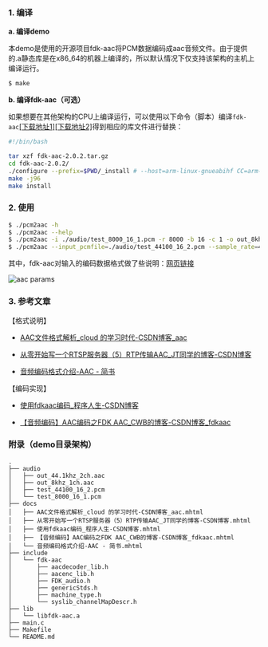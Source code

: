 
### 1. 编译

**a. 编译demo**

本demo是使用的开源项目fdk-aac将PCM数据编码成aac音频文件。由于提供的.a静态库是在x86_64的机器上编译的，所以默认情况下仅支持该架构的主机上编译运行。

```bash
$ make
```

**b. 编译fdk-aac（可选）**

如果想要在其他架构的CPU上编译运行，可以使用以下命令（脚本）编译`fdk-aac`[[下载地址1]](https://github.com/mstorsjo/fdk-aac)[[下载地址2]](https://sourceforge.net/projects/opencore-amr/files/)得到相应的库文件进行替换：

```bash
#!/bin/bash

tar xzf fdk-aac-2.0.2.tar.gz
cd fdk-aac-2.0.2/
./configure --prefix=$PWD/_install # --host=arm-linux-gnueabihf CC=arm-linux-gnueabihf-gcc
make -j96
make install
```

### 2. 使用


```bash
$ ./pcm2aac -h
$ ./pcm2aac --help
$ ./pcm2aac -i ./audio/test_8000_16_1.pcm -r 8000 -b 16 -c 1 -o out_8khz_1ch.aac
$ ./pcm2aac --input_pcmfile=./audio/test_44100_16_2.pcm --sample_rate=44100 --sample_bits=16 --channels=2 --output_aacfile=out_44.1khz_2ch.aac
```

其中，fdk-aac对输入的编码数据格式做了些说明：[网页链接](https://wiki.hydrogenaudio.org/index.php?title=Fraunhofer_FDK_AAC)

![aac params](https://i.loli.net/2021/11/16/rx4vtG9jsf1MbQP.png)


### 3. 参考文章

【格式说明】

- [AAC文件格式解析\_cloud 的学习时代-CSDN博客\_aac](https://blog.csdn.net/u013427969/article/details/53091594) 

- [从零开始写一个RTSP服务器（5）RTP传输AAC\_JT同学的博客-CSDN博客](https://blog.csdn.net/weixin_42462202/article/details/99200935) 

- [音频编码格式介绍-AAC - 简书](https://www.jianshu.com/p/515cb88fbc75) 

【编码实现】

- [使用fdkaac编码\_程序人生-CSDN博客](https://blog.csdn.net/lipku/article/details/78564518) 

- [【音频编码】AAC编码之FDK AAC\_CWB的博客-CSDN博客\_fdkaac](https://blog.csdn.net/caiwenbin1101517886/article/details/82082966) 


### 附录（demo目录架构）

```
.
├── audio
│   ├── out_44.1khz_2ch.aac
│   ├── out_8khz_1ch.aac
│   ├── test_44100_16_2.pcm
│   └── test_8000_16_1.pcm
├── docs
│   ├── AAC文件格式解析_cloud 的学习时代-CSDN博客_aac.mhtml
│   ├── 从零开始写一个RTSP服务器（5）RTP传输AAC_JT同学的博客-CSDN博客.mhtml
│   ├── 使用fdkaac编码_程序人生-CSDN博客.mhtml
│   ├── 【音频编码】AAC编码之FDK AAC_CWB的博客-CSDN博客_fdkaac.mhtml
│   └── 音频编码格式介绍-AAC - 简书.mhtml
├── include
│   └── fdk-aac
│       ├── aacdecoder_lib.h
│       ├── aacenc_lib.h
│       ├── FDK_audio.h
│       ├── genericStds.h
│       ├── machine_type.h
│       └── syslib_channelMapDescr.h
├── lib
│   └── libfdk-aac.a
├── main.c
├── Makefile
└── README.md
```

